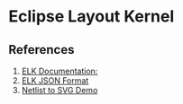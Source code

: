 # Eclipse Layout Kernel

## References

1. [ELK Documentation:](https://eclipse.dev/elk/documentation.html)
2. [ELK JSON Format](https://eclipse.dev/elk/documentation/tooldevelopers/graphdatastructure/jsonformat.html)
3. [Netlist to SVG Demo](https://neilturley.dev/netlistsvg/)